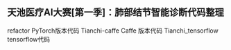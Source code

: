 
## 天池医疗AI大赛[第一季]：肺部结节智能诊断代码整理
refactor PyTorch版本代码
Tianchi-caffe Caffe 版本代码
Tianchi_tensorflow tensorflow代码
